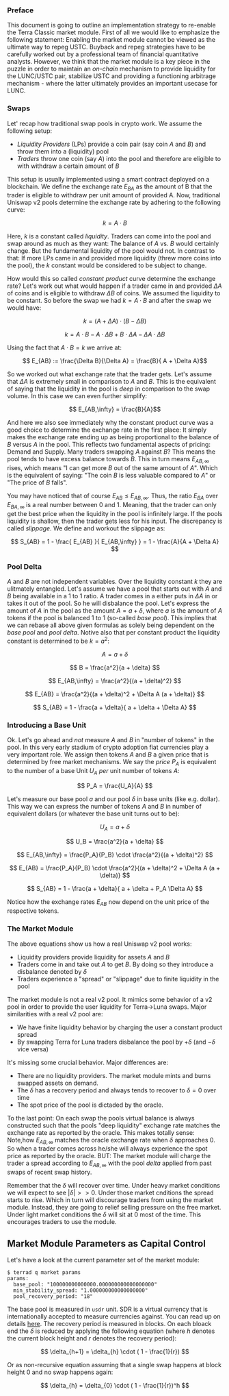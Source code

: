 ### Preface

This document is going to outline an implementation strategy to re-enable the Terra Classic market module. First of all we would like to emphasize the following statement: Enabling the market module cannot be viewed as the ultimate way to repeg USTC. Buyback and repeg strategies have to be carefully worked out by a professional team of financial quantitative analysts. However, we think that the market module is a key piece in the puzzle in order to maintain an *on-chain* mechanism to provide liquidity for the LUNC/USTC pair, stabilize USTC and providing a functioning arbitrage mechanism - where the latter ultimately provides an important usecase for LUNC.

### Swaps

Let' recap how traditional swap pools in crypto work. We assume the following setup:

- *Liquidity Providers* (LPs) provide a coin pair (say coin $A$ and $B$) and throw them into a (liquidity) pool
- *Traders* throw one coin (say $A$) into the pool and therefore are eligible to with withdraw a certain amount of $B$

This setup is usually implemented using a smart contract deployed on a blockchain. We define the exchange rate $E_{BA}$ as the amount of B that the trader is eligible to withdraw per unit amount of provided A. Now, traditional Uniswap v2 pools determine the exchange rate by adhering to the following curve:

$$ k = A \cdot B $$

Here, $k$ is a constant called *liquidity*. Traders can come into the pool and swap around as much as they want: The balance of $A$ vs. $B$ would certainly change. But the fundamental liquidity of the pool would not. In contrast to that: If more LPs came in and provided more liquidity (threw more coins into the pool), the $k$ constant would be considered to be subject to change.

How would this so called *constant product* curve determine the exchange rate? Let's work out what would happen if a trader came in and provided $\Delta A$ of coins and is eligible to withdraw $\Delta B$ of coins. We assumed the liquidity to be constant. So before the swap we had $k = A \cdot B$ and after the swap we would have:

$$ k = (A + \Delta A)\cdot (B - \Delta B) $$

$$ k = A \cdot B  - A \cdot \Delta B + B \cdot \Delta A - \Delta A \cdot \Delta B$$

Using the fact that $A \cdot B = k$ we arrive at:

$$ E_{AB} := \frac{\Delta B}{\Delta A} = \frac{B}{ A + \Delta A}$$

So we worked out what exchange rate that the trader gets. Let's assume that $\Delta A$ is extremely small in comparison to $A$ and $B$. This is the equivalent of saying that the liquidity in the pool is *deep* in comparison to the swap volume. In this case we can even further simplify:

$$ E_{AB,\infty} = \frac{B}{A}$$

And here we also see immediately why the constant product curve was a good choice to determine the exchange rate in the first place: It simply makes the exchange rate ending up as being proportional to the balance of $B$ versus $A$ in the pool. This reflects two fundamental aspects of pricing: Demand and Supply. Many traders swapping $A$ against $B$? This means the pool tends to have excess balance towards $B$. This in turn means $E_{AB,\infty}$ rises, which means "I can get more $B$ out of the same amount of $A$". Which is the equivalent of saying: "The coin $B$ is less valuable compared to $A$" or "The price of $B$ falls".

You may have noticed that of course $E_{AB} \le E_{AB,\infty}$. Thus, the ratio $E_{BA}$ over $E_{BA,\infty}$ is a real number between $0$ and $1$. Meaning, that the trader can only get the best price when the liquidity in the pool is infinitely large. If the pools liquidity is shallow, then the trader gets less for his input. The discrepancy is called *slippage*. We define and workout the slippage as:

$$ S_{AB} = 1 - \frac{ E_{AB} }{ E_{AB,\infty} } = 1 - \frac{A}{A + \Delta A} $$

### Pool Delta

$A$ and $B$ are not independent variables. Over the liquidity constant $k$ they are ulitmately entangled. Let's assume we have a pool that starts out with $A$ and $B$ being available in a $1$ to $1$ ratio. A trader comes in a either puts in $\Delta A$ in or takes it out of the pool. So he will disbalance the pool. Let's express the amount of $A$ in the pool as the amount $A = a + \delta$, where $a$ is the amount of $A$ tokens if the pool is balanced $1$ to $1$ (so-called *base pool*). This implies that we can rebase all above given formulas as solely being dependent on the *base pool* and *pool delta*. Notive also that per constant product the liquidity constant is determined to be $k = a^2$:

$$ A = a + \delta $$

$$ B = \frac{a^2}{a + \delta} $$

$$ E_{AB,\infty} = \frac{a^2}{(a + \delta)^2} $$

$$ E_{AB} = \frac{a^2}{(a + \delta)^2 + \Delta A (a + \delta)} $$

$$ S_{AB} = 1 - \frac{a + \delta}{ a + \delta + \Delta A} $$

### Introducing a Base Unit

Ok. Let's go ahead and *not* measure $A$ and $B$ in "number of tokens" in the pool. In this very early stadium of crypto adoption fiat currencies play a very important role. We assign then tokens $A$ and $B$ a given price that is determined by free market mechanisms. We say the *price* $P_A$ is equivalent to the number of a base Unit $U_A$ *per* unit number of tokens $A$:

$$ P_A = \frac{U_A}{A} $$

Let's measure our base pool $a$ and our pool $\delta$ in base units (like e.g. dollar). This way we can express the number of tokens $A$ and $B$ in number of equivalent dollars (or whatever the base unit turns out to be):

$$ U_A = a + \delta $$

$$ U_B = \frac{a^2}{a + \delta} $$

$$ E_{AB,\infty} = \frac{P_A}{P_B} \cdot \frac{a^2}{(a + \delta)^2}  $$

$$ E_{AB} =  \frac{P_A}{P_B} \cdot \frac{a^2}{(a + \delta)^2 + \Delta A (a + \delta)} $$

$$ S_{AB} = 1 - \frac{a + \delta}{ a + \delta + P_A \Delta A} $$

Notice how the exchange rates $E_{AB}$ now depend on the unit price of the respective tokens.

### The Market Module

The above equations show us how a real Uniswap v2 pool works:

- Liquidity providers provide liquidity for assets $A$ and $B$
- Traders come in and take out $A$ to get $B$. By doing so they introduce a disbalance denoted by $\delta$
- Traders experience a "spread" or "slippage" due to finite liquidity in the pool

The market module is not a real v2 pool. It mimics some behavior of a v2 pool in order to provide the user liquidity for Terra->Luna swaps. Major similarities with a real v2 pool are:

- We have finite liquidity behavior by charging the user a constant product spread
- By swapping Terra for Luna traders disbalance the pool by $+\delta$ (and $-\delta$ vice versa)

It's missing some crucial behavior. Major differences are:

- There are no liquidity providers. The market module mints and burns swapped assets on demand.
- The $\delta$ has a recovery period and always tends to recover to $\delta = 0$ over time
- The spot price of the pool is dictaded by the oracle.

To the last point: On each swap the pools virtual balance is always constructed such that the pools "deep liquidity" exchange rate matches the exchange rate as reported by the oracle. This makes totally sense: Note,how $E_{AB,\infty}$ matches the oracle exchange rate when $\delta$ approaches $0$. So when a trader comes across he/she will always experience the spot price as reported by the oracle. BUT: The market module will charge the trader a spread according to $E_{AB,\infty}$ with the pool $delta$ applied from past swaps of recent swap history.

Remember that the $\delta$ will recover over time. Under heavy market conditions we will expect to see $|\delta| >> 0$. Under those market cnditions the spread starts to rise. Which in turn will discourage traders from using the market module. Instead, they are going to relief selling pressure on the free market. Under light market conditions the $\delta$ will sit at $0$ most of the time. This encourages traders to use the module.

## Market Module Parameters as Capital Control

Let's have a look at the current parameter set of the market module:

```
$ terrad q market params
params:
  base_pool: "100000000000000.000000000000000000"
  min_stability_spread: "1.000000000000000000"
  pool_recovery_period: "18"
```

The base pool is measured in `usdr` unit. SDR is a virtual currency that is internationally accepted to measure currencies against. You can read up on details [here](https://www.imf.org/external/np/fin/data/rms_sdrv.aspx). The recovery period is measured in blocks. On each bloack end the $\delta$ is reduced by applying the following equation (where $h$ denotes the current block height and $r$ denotes the recovery period):

$$ \delta_{h+1} = \delta_{h} \cdot ( 1 - \frac{1}{r}) $$

Or as non-recursive equation assuming that a single swap happens at block height 0 and no swap happens again:

$$ \delta_{h} = \delta_{0} \cdot ( 1 - \frac{1}{r})^h $$
